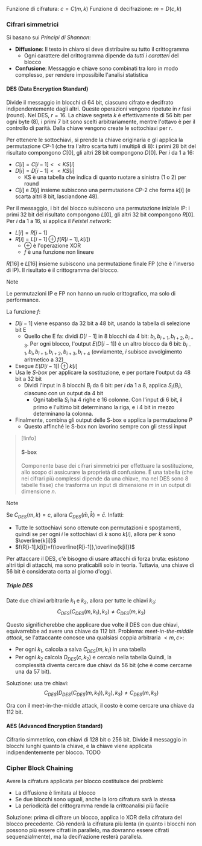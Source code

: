 Funzione di cifratura: $c=C(m,k)$
Funzione di decifrazione: $m=D(c,k)$

### Cifrari simmetrici

Si basano sui *Principi di Shannon*:
- **Diffusione**: Il testo in chiaro si deve distribuire su tutto il crittogramma
	- Ogni carattere del crittogramma dipende da *tutti i caratteri* del blocco
- **Confusione**: Messaggio e chiave sono combinati tra loro in modo complesso, per rendere impossibile l'analisi statistica

#### DES (Data Encryption Standard)

Divide il messaggio in blocchi di 64 bit, ciascuno cifrato e decifrato indipendentemente dagli altri.
Queste operazioni vengono ripetute in $r$ fasi (round). Nel DES, $r=16$.
La chiave segreta $k$ è effettivamente di 56 bit: per ogni byte (8), i primi 7 bit sono scelti arbitrariamente, mentre l'ottavo è per il controllo di parità. Dalla chiave vengono create le sottochiavi per $r$.

Per ottenere le sottochiavi, si prende la chiave originaria e gli applica la permutazione CP-1 (che tra l'altro scarta tutti i multipli di 8): i primi 28 bit del risultato compongono $C[0]$, gli altri 28 bit compongono $D[0]$.
Per $i$ da $1$ a $16$:
- $C[i]=C[i-1]<<KS[i]$
- $D[i]=D[i-1]<<KS[i]$
	- KS è una tabella che indica di quanto ruotare a sinistra (1 o 2) per round
- $C[i]$ e $D[i]$ insieme subiscono una permutazione CP-2 che forma $k[i]$ (e scarta altri 8 bit, lasciandone 48).

Per il messaggio, i bit del blocco subiscono una permutazione iniziale IP: i primi 32 bit del risultato compongono $L[0]$, gli altri 32 bit compongono $R[0]$.
Per $i$ da $1$ a $16$, si applica il *Feistel network*:
- $L[i]=R[i-1]$
- $R[i]=L[i-1]⊕f(R[i-1],k[i])$
	- $⊕$ è l'operazione XOR
	- $f$ è una funzione non lineare

$R[16]$ e $L[16]$ insieme subiscono una permutazione finale FP (che è l'inverso di IP). Il risultato è il crittogramma del blocco.

>[!note]
>Le permutazioni IP e FP non hanno un ruolo crittografico, ma solo di performance.

La funzione $f$:
- $D[i-1]$ viene espanso da 32 bit a 48 bit, usando la tabella di selezione bit E
	- Quello che E fa: dividi $D[i-1]$ in 8 blocchi da 4 bit: $b_i,b_{i+1},b_{i+2},b_{i+3}$.
	  Per ogni blocco, l'output $E(D[i-1])$ è un altro blocco da 6 bit: $b_{i-1},b_i,b_{i+1},b_{i+2},b_{i+3},b_{i+4}$ (ovviamente, $i$ subisce avvolgimento aritmetico a 32)
- Esegue $E(D[i-1])⊕k[i]$
- Usa le *S-box* per applicare la sostituzione, e per portare l'output da 48 bit a 32 bit
	- Dividi l'input in 8 blocchi $B_i$ da 6 bit: per $i$ da 1 a 8, applica $S_i(B_i)$, ciascuno con un output da 4 bit
		- Ogni tabella $S_i$ ha 4 righe e 16 colonne. Con l'input di 6 bit, il primo e l'ultimo bit determinano la riga, e i 4 bit in mezzo determinano la colonna.
- Finalmente, combina gli output delle S-box e applica la permutazione $P$
	- Questo affinché le S-box non lavorino sempre con gli stessi input

>[!info]
>#### S-box
>
>Componente base dei cifrari simmetrici per effettuare la sostituzione, allo scopo di assicurare la proprietà di confusione.
>È una tabella (che nei cifrari più complessi dipende da una chiave, ma nel DES sono 8 tabelle fisse) che trasforma un input di dimensione $m$ in un output di dimensione $n$.

>[!note]
>Se $C_{DES}(m,k)=c$, allora $C_{DES}(\bar{m},\bar{k})=\bar{c}$.
>Infatti:
>- Tutte le sottochiavi sono ottenute con permutazioni e spostamenti, quindi se per ogni $i$ le sottochiavi di $k$ sono $k[i]$, allora per $\bar{k}$ sono $\overline{k[i]}$
>- $f(R[i-1],k[i])=f(\overline{R[i-1]},\overline{k[i]})$

Per attaccare il DES, c'è bisogno di usare attacchi di forza bruta: esistono altri tipi di attacchi, ma sono praticabili solo in teoria.
Tuttavia, una chiave di 56 bit è considerata corta al giorno d'oggi.

##### Triple DES

Date due chiavi arbitrarie $k_1$ e $k_2$, allora per tutte le chiavi $k_3$:
$$C_{DES}(C_{DES}(m, k_1), k_2)≠C_{DES}(m, k_3)$$

Questo significherebbe che applicare due volte il DES con due chiavi, equivarrebbe ad avere una chiave da 112 bit.
Problema: *meet-in-the-middle attack*, se l'attaccante conosce una qualsiasi coppia arbitraria $<m,c>$:
- Per ogni $k_1$, calcola a salva $C_{DES}(m, k_1)$ in una tabella
- Per ogni $k_2$ calcola $D_{DES}(c, k_2)$ e cercalo nella tabella
Quindi, la complessità diventa cercare due chiavi da 56 bit (che è come cercarne una da 57 bit).

Soluzione: usa tre chiavi:
$$C_{DES}(D_{DES}(C_{DES}(m, k_1)), k_2),k_3)≠C_{DES}(m, k_3)$$

Ora con il meet-in-the-middle attack, il costo è come cercare una chiave da 112 bit.

#### AES (Advanced Encryption Standard)

Cifrario simmetrico, con chiavi di 128 bit o 256 bit.
Divide il messaggio in blocchi lunghi quanto la chiave, e la chiave viene applicata indipendentemente per blocco.
TODO

### Cipher Block Chaining

Avere la cifratura applicata per blocco costituisce dei problemi:
- La diffusione è limitata al blocco
- Se due blocchi sono uguali, anche la loro cifratura sarà la stessa
- La periodicità del crittogramma rende la crittoanalisi più facile

Soluzione: prima di cifrare un blocco, applica lo XOR della cifratura del blocco precedente.
Ciò renderà la cifratura più lenta (in quanto i blocchi non possono più essere cifrati in parallelo, ma dovranno essere cifrati sequenzialmente), ma la decifrazione resterà parallela.
